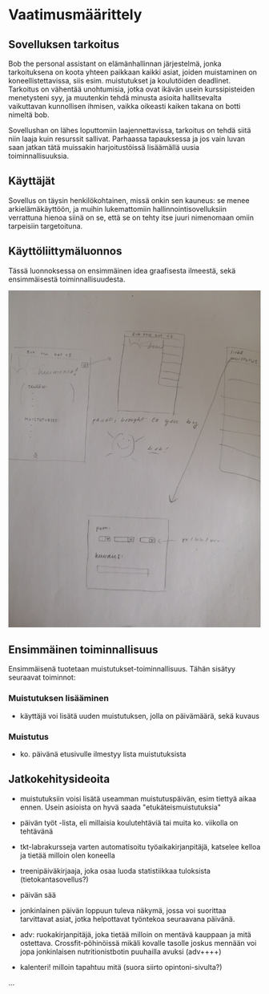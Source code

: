# Vaatimusmäärittely

## Sovelluksen tarkoitus

Bob the personal assistant on elämänhallinnan järjestelmä, jonka tarkoituksena
on koota yhteen paikkaan kaikki asiat, joiden muistaminen on koneellistettavissa,
siis esim. muistutukset ja koulutöiden deadlinet. Tarkoitus on vähentää 
unohtumisia, jotka ovat ikävän usein kurssipisteiden menetysteni syy, ja muutenkin
tehdä minusta asioita hallitsevalta vaikuttavan kunnollisen ihmisen, vaikka 
oikeasti kaiken takana on botti nimeltä bob. 

Sovellushan on lähes loputtomiin laajennettavissa, tarkoitus on tehdä siitä 
niin laaja kuin resurssit sallivat. Parhaassa tapauksessa ja jos vain luvan
saan jatkan tätä muissakin harjoitustöissä lisäämällä uusia toiminnallisuuksia.

## Käyttäjät

Sovellus on täysin henkilökohtainen, missä onkin sen kauneus: se menee
arkielämäkäyttöön, ja muihin lukemattomiin hallinnointisovelluksiin verrattuna
hienoa siinä on se, että se on tehty itse juuri nimenomaan omiin tarpeisiin 
targetoituna.

## Käyttöliittymäluonnos

Tässä luonnoksessa on ensimmäinen idea graafisesta ilmeestä, sekä 
ensimmäisestä toiminnallisuudesta.

![ekaluonnos](/dokumentaatio/kuvat/IMG_20200311_114901.jpg)

## Ensimmäinen toiminnallisuus

Ensimmäisenä tuotetaan muistutukset-toiminnallisuus. Tähän sisätyy seuraavat 
toiminnot:

### Muistutuksen lisääminen

* käyttäjä voi lisätä uuden muistutuksen, jolla on päivämäärä, sekä kuvaus

### Muistutus

* ko. päivänä etusivulle ilmestyy lista muistutuksista

## Jatkokehitysideoita

* muistutuksiin voisi lisätä useamman muistutuspäivän, esim tiettyä aikaa 
ennen. Usein asioista on hyvä saada "etukäteismuistutuksia"

* päivän työt -lista, eli millaisia koulutehtäviä tai muita ko. viikolla
on tehtävänä

* tkt-labrakursseja varten automatisoitu työaikakirjanpitäjä, katselee kelloa
ja tietää milloin olen koneella

* treenipäiväkirjaaja, joka osaa luoda statistiikkaa tuloksista (tietokantasovellus?)

* päivän sää

* jonkinlainen päivän loppuun tuleva näkymä, jossa voi suorittaa tarvittavat 
asiat, jotka helpottavat työntekoa seuraavana päivänä.

* adv: ruokakirjanpitäjä, joka tietää milloin on mentävä kauppaan ja mitä 
ostettava. Crossfit-pöhinöissä mikäli kovalle tasolle joskus mennään 
voi jopa jonkinlaisen nutritionistbotin puuhailla avuksi (adv++++)

* kalenteri! milloin tapahtuu mitä (suora siirto opintoni-sivulta?)

...
